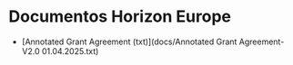 # Documentos Horizon Europe

- [Annotated Grant Agreement (txt)](docs/Annotated Grant Agreement- V2.0 01.04.2025.txt)
